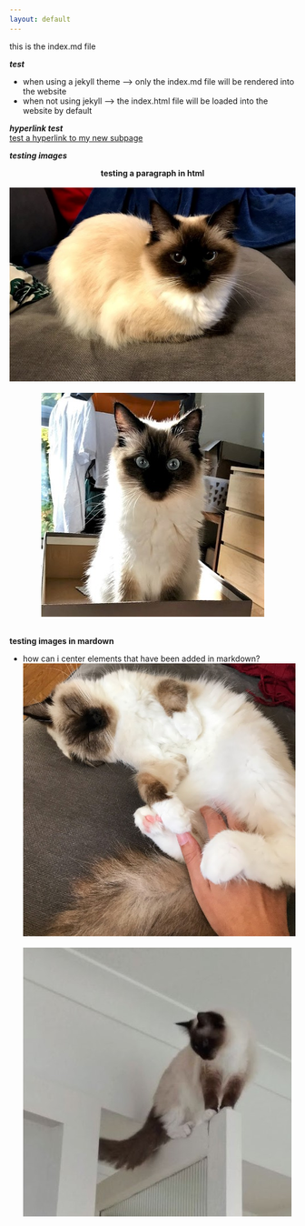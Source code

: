 ```yaml
---
layout: default
---
```


this is the index.md file

***test***  
- when using a jekyll theme --> only the index.md file will be rendered into the website  
- when not using jekyll --> the index.html file will be loaded into the website by default  

***hyperlink test***  
[test a hyperlink to my new subpage](page1/index.md)

***testing images***
<p align="center">
      <b>testing a paragraph in html</b> <br/><br/>
       <img src="images/mimi1.jpg">   <br/><br/>
       <img src="images/mimi5.jpg">   <br/><br/>
</p>

**testing images in mardown**
- how can i center elements that have been added in markdown?
    ![mimi10](./images/mimi10.jpg) <br/><br/>
    ![mimi12](./images/mimi12.JPG) <br/><br/>
